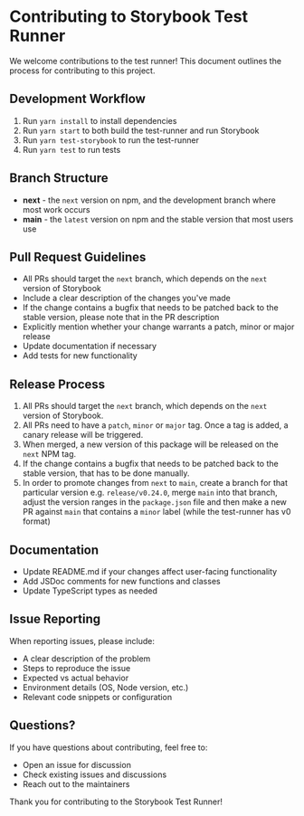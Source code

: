 # Contributing to Storybook Test Runner

We welcome contributions to the test runner! This document outlines the process for contributing to this project.

## Development Workflow

1. Run `yarn install` to install dependencies
2. Run `yarn start` to both build the test-runner and run Storybook
3. Run `yarn test-storybook` to run the test-runner
4. Run `yarn test` to run tests

## Branch Structure

- **next** - the `next` version on npm, and the development branch where most work occurs
- **main** - the `latest` version on npm and the stable version that most users use

## Pull Request Guidelines

- All PRs should target the `next` branch, which depends on the `next` version of Storybook
- Include a clear description of the changes you've made
- If the change contains a bugfix that needs to be patched back to the stable version, please note that in the PR description
- Explicitly mention whether your change warrants a patch, minor or major release
- Update documentation if necessary
- Add tests for new functionality

## Release Process

1. All PRs should target the `next` branch, which depends on the `next` version of Storybook.
2. All PRs need to have a `patch`, `minor` or `major` tag. Once a tag is added, a canary release will be triggered.
3. When merged, a new version of this package will be released on the `next` NPM tag.
4. If the change contains a bugfix that needs to be patched back to the stable version, that has to be done manually.
5. In order to promote changes from `next` to `main`, create a branch for that particular version e.g. `release/v0.24.0`, merge `main` into that branch, adjust the version ranges in the `package.json` file and then make a new PR against `main` that contains a `minor` label (while the test-runner has v0 format)

## Documentation

- Update README.md if your changes affect user-facing functionality
- Add JSDoc comments for new functions and classes
- Update TypeScript types as needed

## Issue Reporting

When reporting issues, please include:

- A clear description of the problem
- Steps to reproduce the issue
- Expected vs actual behavior
- Environment details (OS, Node version, etc.)
- Relevant code snippets or configuration

## Questions?

If you have questions about contributing, feel free to:

- Open an issue for discussion
- Check existing issues and discussions
- Reach out to the maintainers

Thank you for contributing to the Storybook Test Runner!
